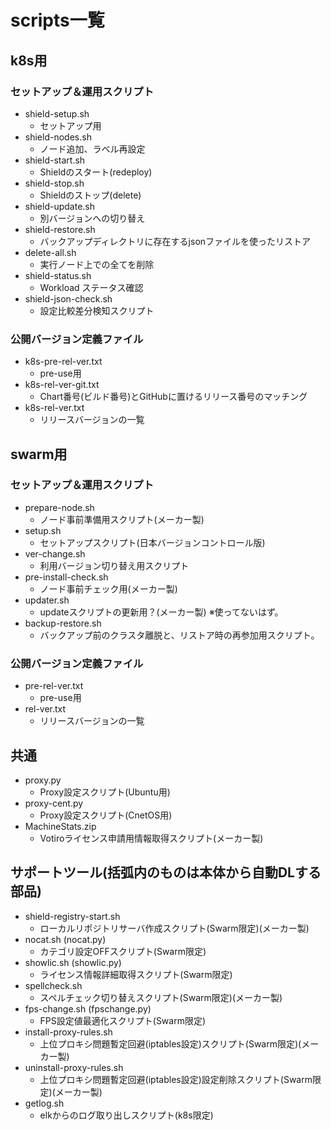 # scripts一覧

## k8s用
### セットアップ＆運用スクリプト
* shield-setup.sh
	* セットアップ用
* shield-nodes.sh
	* ノード追加、ラベル再設定
* shield-start.sh
	* Shieldのスタート(redeploy)
* shield-stop.sh
	* Shieldのストップ(delete)
* shield-update.sh
	* 別バージョンへの切り替え
* shield-restore.sh
	* バックアップディレクトリに存在するjsonファイルを使ったリストア
* delete-all.sh
	* 実行ノード上での全てを削除
* shield-status.sh
    * Workload ステータス確認
* shield-json-check.sh
	* 設定比較差分検知スクリプト

### 公開バージョン定義ファイル
* k8s-pre-rel-ver.txt
	* pre-use用
* k8s-rel-ver-git.txt
	* Chart番号(ビルド番号)とGitHubに置けるリリース番号のマッチング
* k8s-rel-ver.txt
	* リリースバージョンの一覧

## swarm用
### セットアップ＆運用スクリプト
* prepare-node.sh
	* ノード事前準備用スクリプト(メーカー製)
* setup.sh
	* セットアップスクリプト(日本バージョンコントロール版)
* ver-change.sh
	* 利用バージョン切り替え用スクリプト
* pre-install-check.sh
	* ノード事前チェック用(メーカー製)
* updater.sh
	* updateスクリプトの更新用？(メーカー製) ※使ってないはず。
* backup-restore.sh
    * バックアップ前のクラスタ離脱と、リストア時の再参加用スクリプト。
    
### 公開バージョン定義ファイル
* pre-rel-ver.txt
	* pre-use用
* rel-ver.txt
	* リリースバージョンの一覧

## 共通
* proxy.py
	* Proxy設定スクリプト(Ubuntu用)
* proxy-cent.py
	* Proxy設定スクリプト(CnetOS用)
* MachineStats.zip
	* Votiroライセンス申請用情報取得スクリプト(メーカー製)

## サポートツール(括弧内のものは本体から自動DLする部品)
* shield-registry-start.sh
	* ローカルリポジトリサーバ作成スクリプト(Swarm限定)(メーカー製)
* nocat.sh (nocat.py)
	* カテゴリ設定OFFスクリプト(Swarm限定)
* showlic.sh (showlic.py)
	* ライセンス情報詳細取得スクリプト(Swarm限定)
* spellcheck.sh
	* スペルチェック切り替えスクリプト(Swarm限定)(メーカー製)
* fps-change.sh (fpschange.py)
	* FPS設定値最適化スクリプト(Swarm限定)
* install-proxy-rules.sh
	* 上位プロキシ問題暫定回避(iptables設定)スクリプト(Swarm限定)(メーカー製)
* uninstall-proxy-rules.sh
	* 上位プロキシ問題暫定回避(iptables設定)設定削除スクリプト(Swarm限定)(メーカー製)
* getlog.sh
    * elkからのログ取り出しスクリプト(k8s限定)

